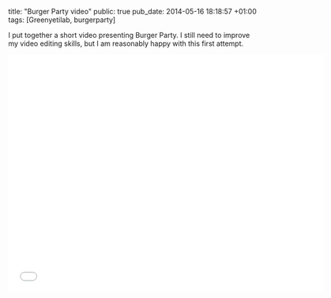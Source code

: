 title: "Burger Party video"
public: true
pub_date: 2014-05-16 18:18:57 +01:00
tags: [Greenyetilab, burgerparty]


I put together a short video presenting Burger Party. I still need to improve my video editing skills, but I am reasonably happy with this first attempt.

<iframe width="640" height="480" src="//www.youtube.com/embed/2lluRjM3raw?rel=0" frameborder="0" allowfullscreen>
</iframe>
